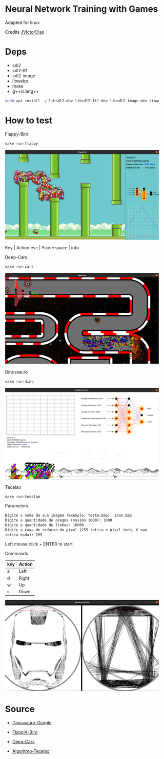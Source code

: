 # Neural Network Training with Games

Adapted for linux

Credits [JVictorDias](https://github.com/JVictorDias)

# Deps

* sdl2
* sdl2-ttf
* sdl2-image
* libwebp
* make
* g++/clang++

```sh
sudo apt install -y libsdl2-dev libsdl2-ttf-dev libsdl2-image-dev libwebp-dev libgsl-dev
```

# How to test


Flappy-Bird

```
make run-flappy
```
![](doc/flappy.png)

Key | Action
esc | Pause
space | info 


Deep-Cars

```
make run-cars
```

![](doc/cars.png)


Dinossauro

```
make run-dino
```

![](doc/dino.png)


Tecelao

```
make run-tecelao
```

Parameters

```
Digite o nome da sua imagem (exemplo: teste.bmp): iron.bmp
Digite a quantidade de pregos (maximo 1000): 1000
Digite a quantidade de linhas: 18000
Digite a taxa de reducao do pixel (255 retira o pixel todo, 0 nao retira nada): 255
```
Left mouse click + ENTER to start


Commands


|key|Action|
|---|------|
|a  |Left  |
|d  |Right |
|w  |Up    |
|s  |Down  |


![](doc/tecelao.png)

# Source

* [Dinossauro-Google](https://github.com/JVictorDias/Dinossauro-Google)

* [FlappIA-Bird](https://github.com/JVictorDias/FlappIA-Bird)

* [Depp-Cars](https://github.com/JVictorDias/DeepCars)

* [Algoritmo-Tecelao](https://github.com/JVictorDias/AlgoritmoTecelao)
